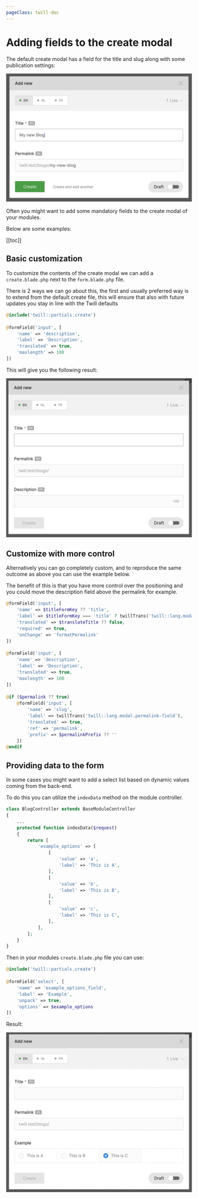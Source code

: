 ```yaml
---
pageClass: twill-doc
---
```


# Adding fields to the create modal

The default create modal has a field for the title and slug along with some publication settings:

![Default create modal](./assets/default-create-modal.png)

Often you might want to add some mandatory fields to the create modal of your modules.

Below are some examples:

[[toc]]

## Basic customization

To customize the contents of the create modal we can add a `create.blade.php` next to the `form.blade.php` file.

There is 2 ways we can go about this, the first and usually preferred way is to extend from the default create file, this
will ensure that also with future updates you stay in line with the Twill defaults

```php
@include('twill::partials.create')

@formField('input', [
    'name' => 'description',
    'label' => 'Description',
    'translated' => true,
    'maxlength' => 100
])
```

This will give you the following result:

![Customized create modal](./assets/customized-create-modal.png)

## Customize with more control

Alternatively you can go completely custom, and to reproduce the same outcome as above you can use the example below.

The benefit of this is that you have more control over the positioning and you could move the description field above
the permalink for example.

```php
@formField('input', [
    'name' => $titleFormKey ?? 'title',
    'label' => $titleFormKey === 'title' ? twillTrans('twill::lang.modal.title-field') : ucfirst($titleFormKey),
    'translated' => $translateTitle ?? false,
    'required' => true,
    'onChange' => 'formatPermalink'
])

@formField('input', [
    'name' => 'description',
    'label' => 'Description',
    'translated' => true,
    'maxlength' => 100
])

@if ($permalink ?? true)
    @formField('input', [
        'name' => 'slug',
        'label' => twillTrans('twill::lang.modal.permalink-field'),
        'translated' => true,
        'ref' => 'permalink',
        'prefix' => $permalinkPrefix ?? ''
    ])
@endif
```

## Providing data to the form

In some cases you might want to add a select list based on dynamic values coming from the back-end.

To do this you can utilize the `indexData` method on the module controller.

```php
class BlogController extends BaseModuleController
{
    ...
    protected function indexData($request)
    {
        return [
            'example_options' => [
                [
                    'value' => 'a',
                    'label' => 'This is A',
                ],
                [
                    'value' => 'b',
                    'label' => 'This is B',
                ],
                [
                    'value' => 'c',
                    'label' => 'This is C',
                ],
            ],
        ];
    }
}
```

Then in your modules `create.blade.php` file you can use:

```php
@include('twill::partials.create')

@formField('select', [
    'name' => 'example_options_field',
    'label' => 'Example',
    'unpack' => true,
    'options' => $example_options
])
```

Result:

![Customized with options](./assets/customized-with-options.png)

